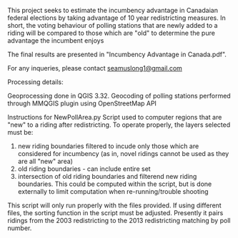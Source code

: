 This project seeks to estimate the incumbency advantage in Canadaian federal elections by taking advantage of 10 year redistricting measures.
In short, the voting behaviour of polling stations that are newly added to a riding will be compared to those which are "old" to determine the pure advantage the incumbent enjoys

The final results are presented in "Incumbency Advantage in Canada.pdf".

For any inqueries, please contact seamuslong1@gmail.com







Processing details:


Geoprocessing done in QGIS 3.32.
Geocoding of polling stations performed through MMQGIS plugin using OpenStreetMap API


Instructions for NewPollArea.py
Script used to computer regions that are "new" to a riding after redistricting. To operate properly, the layers selected must be:
  1. new riding boundaries filtered to incude only those which are considered for incumbency (as in, novel ridings cannot be used as they are all "new" area)
  2. old riding boundaries - can include entire set
  3. intersection of old riding boundaries and filterend new riding boundaries. This could be computed within the script, but is done externally to limit computation when re-running/trouble shooting

This script will only run properly with the files provided. If using different files, the sorting function in the script must be adjusted. Presently it pairs ridings from the 2003 redistricting to the 2013 redistricting matching by poll number.

